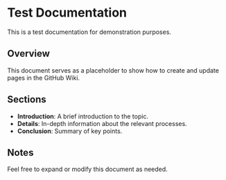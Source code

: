 # Test Documentation

This is a test documentation for demonstration purposes.

## Overview
This document serves as a placeholder to show how to create and update pages in the GitHub Wiki.

## Sections
- **Introduction**: A brief introduction to the topic.
- **Details**: In-depth information about the relevant processes.
- **Conclusion**: Summary of key points.

## Notes
Feel free to expand or modify this document as needed.